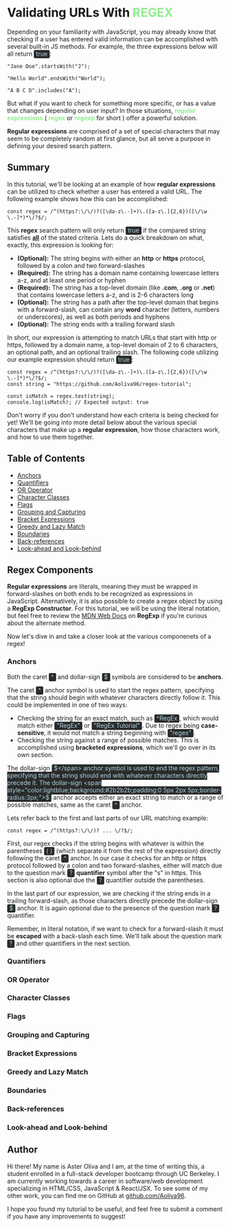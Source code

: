 # Validating URLs With <span style="color:lightgreen;font-weight:bold;">REGEX</span>

Depending on your familiarity with JavaScript, you may already know that checking if a user has entered valid information can be accomplished with several built-in JS methods. For example, the three expressions below will all return <span style="color:lightblue;background:#2b2b2b;padding:0 5px 2px 5px;border-radius:3px;">true</span>:

```JS
"Jane Doe".startsWith("J");

"Hello World".endsWith("World");

"A B C D".includes("A");
```

But what if you want to check for something more specific, or has a value that changes depending on user input? In those situations, <span style="font-weight:bold;color:lightgreen;">regular expressions</span> ( <span style="font-weight:bold;color:lightgreen;">regex</span> or <span style="font-weight:bold;color:lightgreen;">regexp</span> for short ) offer a powerful solution.

<span style="font-weight:bold;">Regular expressions</span> are comprised of a set of special characters that may seem to be completely random at first glance, but all serve a purpose in defining your desired search pattern.

## Summary

In this tutorial, we'll be looking at an example of how <span style="font-weight:bold;">regular expressions</span> can be utilized to check whether a user has entered a valid URL. The following example shows how this can be accomplished:

```JS
const regex = /^(https?:\/\/)?([\da-z\.-]+)\.([a-z\.]{2,6})([\/\w \.-]*)*\/?$/;
```

This <span style="font-weight:bold;">regex</span> search pattern will only return <span style="color:lightblue;background:#2b2b2b;padding:0 5px 2px 5px;border-radius:3px;">true</span> if the compared string satisfies <span style="font-weight:bold;text-decoration:underline;">all</span> of the stated criteria. Lets do a quick breakdown on what, exactly, this expression is looking for:

- <span style="font-weight:bold;">(Optional):</span> The string begins with either an <span style="font-weight:bold;">http</span> or <span style="font-weight:bold;">https</span> protocol, followed by a colon and two forward-slashes
- <span style="font-weight:bold;">(Required):</span> The string has a domain name containing lowercase letters a-z, and at least one period or hyphen
- <span style="font-weight:bold;">(Required):</span> The string has a top-level domain (like <span style="font-weight:bold;">.com</span>, <span style="font-weight:bold;">.org</span> or <span style="font-weight:bold;">.net</span>) that contains lowercase letters a-z, and is 2-6 characters long
- <span style="font-weight:bold;">(Optional):</span> The string has a path after the top-level domain that begins with a forward-slash, can contain any <span style="font-weight:bold;">word</span> character (letters, numbers or underscores), as well as both periods and hyphens
- <span style="font-weight:bold;">(Optional):</span> The string ends with a trailing forward slash

In short, our expression is attempting to match URLs that start with http or https, followed by a domain name, a top-level domain of 2 to 6 characters, an optional path, and an optional trailing slash. The following code utilizing our example expression should return <span style="color:lightblue;background:#2b2b2b;padding:0 5px 2px 5px;border-radius:3px;">true</span>:

```JS
const regex = /^(https?:\/\/)?([\da-z\.-]+)\.([a-z\.]{2,6})([\/\w \.-]*)*\/?$/;
const string = "https://github.com/Aoliva96/regex-tutorial";

const isMatch = regex.test(string);
console.log(isMatch); // Expected output: true
```

Don't worry if you don't understand how each criteria is being checked for yet! We'll be going into more detail below about the various special characters that make up a <span style="font-weight:bold;">regular expression</span>, how those characters work, and how to use them together.

## Table of Contents

- [Anchors](#anchors)
- [Quantifiers](#quantifiers)
- [OR Operator](#or-operator)
- [Character Classes](#character-classes)
- [Flags](#flags)
- [Grouping and Capturing](#grouping-and-capturing)
- [Bracket Expressions](#bracket-expressions)
- [Greedy and Lazy Match](#greedy-and-lazy-match)
- [Boundaries](#boundaries)
- [Back-references](#back-references)
- [Look-ahead and Look-behind](#look-ahead-and-look-behind)

## Regex Components

<span style="font-weight:bold;">Regular expressions</span> are literals, meaning they must be wrapped in forward-slashes on both ends to be recognized as expressions in JavaScript. Alternatively, it is also possible to create a regex object by using a <span style="font-weight:bold;">RegExp Constructor</span>. For this tutorial, we will be using the literal notation, but feel free to review the [MDN Web Docs](https://developer.mozilla.org/en-US/docs/Web/JavaScript/Reference/Global_Objects/RegExp) on <span style="font-weight:bold;">RegExp</span> if you're curious about the alternate method.

Now let's dive in and take a closer look at the various componenets of a regex!

### Anchors

Both the caret <span style="color:lightblue;background:#2b2b2b;padding:0 5px 2px 5px;border-radius:3px;">^</span> and dollar-sign <span style="color:lightblue;background:#2b2b2b;padding:0 5px 2px 5px;border-radius:3px;">$</span> symbols are considered to be <span style="font-weight:bold;">anchors</span>.

The caret <span style="color:lightblue;background:#2b2b2b;padding:0 5px 2px 5px;border-radius:3px;">^</span> anchor symbol is used to start the regex pattern, specifying that the string should begin with whatever characters directly follow it. This could be implemented in one of two ways:

- Checking the string for an exact match, such as <span style="color:lightblue;background:#2b2b2b;padding:0 5px 2px 5px;border-radius:3px;">^RegEx</span>, which would match either <span style="color:lightblue;background:#2b2b2b;padding:0 5px 2px 5px;border-radius:3px;">"RegEx"</span> or <span style="color:lightblue;background:#2b2b2b;padding:0 5px 2px 5px;border-radius:3px;">"RegEx Tutorial"</span>. Due to regex being <span style="font-weight:bold;">case-sensitive</span>, it would not match a string beginning with <span style="color:lightblue;background:#2b2b2b;padding:0 5px 2px 5px;border-radius:3px;">"regex"</span>.
- Checking the string against a range of possible matches. This is accomplished using <span style="font-weight:bold;">bracketed expressions</span>, which we'll go over in its own section.

The dollar-sign <span style="color:lightblue;background:#2b2b2b;padding:0 5px 2px 5px;border-radius:3px;">$</span> anchor symbol is used to end the regex pattern, specifying that the string should end with whatever characters directly precede it. The dollar-sign <span style="color:lightblue;background:#2b2b2b;padding:0 5px 2px 5px;border-radius:3px;">$</span> anchor accepts either an exact string to match or a range of possible matches, same as the caret <span style="color:lightblue;background:#2b2b2b;padding:0 5px 2px 5px;border-radius:3px;">^</span> anchor.

Lets refer back to the first and last parts of our URL matching example:

```JS
const regex = /^(https?:\/\/)? ... \/?$/;
```

FIrst, our regex checks if the string begins with whatever is within the parentheses <span style="color:lightblue;background:#2b2b2b;padding:0 5px 2px 5px;border-radius:3px;">( )</span> (which separate it from the rest of the expression) directly following the caret <span style="color:lightblue;background:#2b2b2b;padding:0 5px 2px 5px;border-radius:3px;">^</span> anchor. In our case it checks for an http or https protocol followed by a colon and two forward-slashes, either will match due to the question mark <span style="color:lightblue;background:#2b2b2b;padding:0 5px 2px 5px;border-radius:3px;">?</span> <span style="font-weight:bold;">quantifier</span> symbol after the "s" in https. This section is also optional due the <span style="color:lightblue;background:#2b2b2b;padding:0 5px 2px 5px;border-radius:3px;">?</span> quantifier outside the parentheses.

In the last part of our expression, we are checking if the string ends in a trailing forward-slash, as those characters directly precede the dollar-sign <span style="color:lightblue;background:#2b2b2b;padding:0 5px 2px 5px;border-radius:3px;">$</span> anchor. It is again optional due to the presence of the question mark <span style="color:lightblue;background:#2b2b2b;padding:0 5px 2px 5px;border-radius:3px;">?</span> quantifier.

Remember, in literal notation, if we want to check for a forward-slash it must be <span style="font-weight:bold;">escaped</span> with a back-slash each time. We'll talk about the question mark <span style="color:lightblue;background:#2b2b2b;padding:0 5px 2px 5px;border-radius:3px;">?</span> and other quantifiers in the next section.

### Quantifiers

### OR Operator

### Character Classes

### Flags

### Grouping and Capturing

### Bracket Expressions

### Greedy and Lazy Match

### Boundaries

### Back-references

### Look-ahead and Look-behind

## Author

Hi there! My name is Aster Oliva and I am, at the time of writing this, a student enrolled in a full-stack developer bootcamp through UC Berkeley. I am currently working towards a career in software/web development specializing in HTML/CSS, JavaScript & React/JSX. To see some of my other work, you can find me on GitHub at [github.com/Aoliva96](https://github.com/Aoliva96).

I hope you found my tutorial to be useful, and feel free to submit a comment if you have any improvements to suggest!

